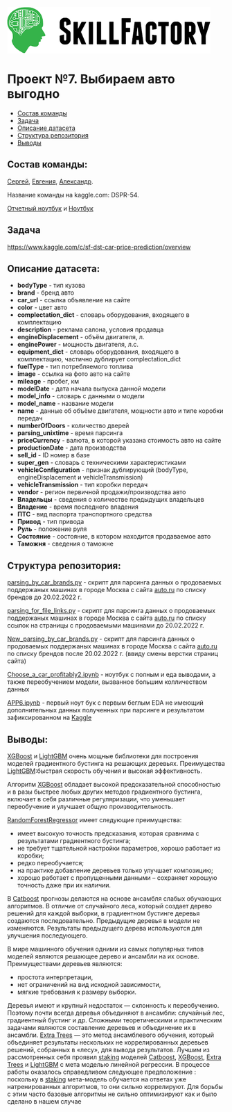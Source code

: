 ![Title PNG "Skill Factory"](skillfactory_logo.png)
# Проект №7. Выбираем авто выгодно

<!-- vim-markdown-toc Redcarpet -->

* [Состав команды](#состав-команды)
* [Задача](#задача)
* [Описание датасета](#описание-датасета)
* [Структура репозитория](#структура-репозитория)
* [Выводы](#выводы)

<!-- vim-markdown-toc -->

## Состав команды: 
[Сергей](https://github.com/KuzovovSS), [Евгения](https://github.com/Zhulik2018), [Александр](https://github.com/susuber).

Название команды на kaggle.com: DSPR-54.

[Отчетный ноутбук](Choose_a_car_profitably2.ipynb) и [Ноутбук](APP6.ipynb)

## Задача

https://www.kaggle.com/c/sf-dst-car-price-prediction/overview

## Описание датасета:
- **bodyType** - тип кузова
- **brand** - бренд авто
- **car_url** - ссылка объявление на сайте
- **color** - цвет авто
- **complectation_dict** - cловарь оборудования, входящего в комплектацию
- **description** - реклама салона, условия продавца
- **engineDisplacement** - объём двигателя, л.
- **enginePower** - мощность двигателя, л.с.
- **equipment_dict** - cловарь оборудования, входящего в комплектацию, частично дублирует complectation_dict
- **fuelType** - тип потребляемого топлива
- **image** - ссылка на фото авто на сайте
- **mileage** - пробег, км
- **modelDate** - дата начала выпуска данной модели
- **model_info** - cловарь с данными о модели
- **model_name** - название модели
- **name** - данные об объёме двигателя, мощности авто и типе коробки передач
- **numberOfDoors** - количество дверей
- **parsing_unixtime** - время парсинга
- **priceCurrency** - валюта, в которой указана стоимость авто на сайте
- **productionDate** - дата производства
- **sell_id** - ID номер в базе
- **super_gen** - cловарь с техническими характеристиками
- **vehicleConfiguration** - признак дублирующий (bodyType, engineDisplacement и vehicleTransmission)
- **vehicleTransmission** - тип коробки передач
- **vendor** - регион первичной продажи/производства авто
- **Владельцы** - сведения о количестве предыдущих владельцев
- **Владение** - время последнего владения
- **ПТС** - вид паспорта транспортного средства
- **Привод** - тип привода
- **Руль** - положение руля
- **Состояние** - состояние, в котором находится продаваемое авто
- **Таможня** - сведения о таможне

## Структура репозитория:

[parsing_by_car_brands.py](parsing_by_car_brands.py) - скрипт для парсинга данных о продоваемых поддержаных машинах в городе Москва с сайта [auto.ru](https://auto.ru/) по списку брендов до 20.02.2022 г.

[parsing_for_file_links.py](parsing_for_file_links.py) - скрипт для парсинга данных о продоваемых поддержаных машинах в городе Москва с сайта [auto.ru](https://auto.ru/) по списку ссылок на страницы с продоваемыми машинами до 20.02.2022 г.

[New_parsing_by_car_brands.py](New_parsing_by_car_brands.py) - скрипт для парсинга данных о продоваемых поддержаных машинах в городе Москва с сайта [auto.ru](https://auto.ru/) по списку брендов после 20.02.2022 г. (ввиду смены верстки страниц сайта)

[Choose_a_car_profitably2.ipynb](Choose_a_car_profitably2.ipynb) - ноутбук с полным и еда выводами, а также переобучением модели, вызванное большим колличеством данных

[APP6.ipynb](APP6.ipynb) - первый ноут бук с первым беглым EDA не имеющий дополнительных данных полученных при парсинге и результатом зафиксированном на [Kaggle](https://www.kaggle.com)

## Выводы:

[XGBoost](https://xgboost.readthedocs.io) и [LightGBM](https://lightgbm.readthedocs.io) очень мощные библиотеки для построения моделей градиентного бустинга на решающих деревьях. Преимущества [LightGBM](https://lightgbm.readthedocs.io):быстрая скорость обучения и высокая эффективность.

Алгоритм [XGBoost](https://xgboost.readthedocs.io) обладает высокой предсказательной способностью и в разы быстрее любых других методов градиентного бустинга, включает в себя различные регуляризации, что уменьшает переобучение и улучшает общую производительность. 

[RandomForestRegressor](https://scikit-learn.org/stable/modules/generated/sklearn.ensemble.RandomForestRegressor.html) имеет следующие преимущества:
* имеет высокую точность предсказания, которая сравнима с результатами градиентного бустинга; 
* не требует тщательной настройки параметров, хорошо работает из коробки; 
* редко переобучается; 
* на практике добавление деревьев только улучшает композицию; 
* хорошо работает с пропущенными данными – сохраняет хорошую точность даже при их наличии.    

В [Catboost](https://catboost.ai/) прогнозы делаются на основе ансамбля слабых обучающих алгоритмов. В отличие от случайного леса, который создает дерево решений для каждой выборки, в градиентном бустинге деревья создаются последовательно. Предыдущие деревья в модели не изменяются. Результаты предыдущего дерева используются для улучшения последующего.

В мире машинного обучения одними из самых популярных типов моделей являются решающее дерево и ансамбли на их основе. 
Преимуществами деревьев являются: 
* простота интерпретации, 
* нет ограничений на вид исходной зависимости, 
* мягкие требования к размеру выборки. 

Деревья имеют и крупный недостаток — склонность к переобучению. Поэтому почти всегда деревья объединяют в ансамбли: случайный лес, градиентный бустинг и др. Сложными теоретическими и практическим задачами являются составление деревьев и объединение их в ансамбли. [Extra Trees](https://scikit-learn.org/stable/modules/generated/sklearn.ensemble.ExtraTreesClassifier.html) — это метод ансамблевого обучения, который объединяет результаты нескольких не коррелированных деревьев решений, собранных в «лесу», для вывода результатов. 
   Лучшим из рассмотренных себя проявил [staking](https://scikit-learn.org/stable/modules/generated/sklearn.ensemble.StackingRegressor.html) моделей [Catboost](https://catboost.ai/), [XGBoost](https://xgboost.readthedocs.io), [Extra Trees](https://scikit-learn.org/stable/modules/generated/sklearn.ensemble.ExtraTreesClassifier.html) и [LightGBM](https://lightgbm.readthedocs.io) с мета моделью линейной регрессии. В процессе работы оказалось справедливом следующее предположение : поскольку в [staking](https://scikit-learn.org/stable/modules/generated/sklearn.ensemble.StackingRegressor.html) мета-модель обучается на ответах уже натренированных алгоритмов, то они сильно коррелируют. Для борьбы с этим часто базовые алгоритмы не сильно оптимизируют как и было сделано в нашем случае  
